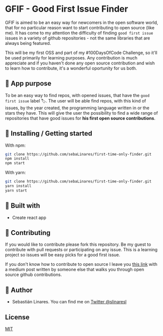 # GFIF - Good First Issue Finder

GFIF is aimed to be an easy way for newcomers in the open software world, that for no particular reason want to start contributing to open source (like me). It has come to my attention the difficulty of finding `good first issue` issues in a variety of github repositories - not the same libraries that are always being featured.

This will be my first OSS and part of my #100DaysOfCode Challenge, so it'll be used primarily for learning purposes. Any contribution is much appreciate and if you haven't done any open source contribution and wish to learn how to contribute, it's a wonderful oportunity for us both.

## :dart: App purpose
To be an easy way to find repos, with opened issues, that have the `good first issue` label :label:. The user will be able find repos, with this kind of issues, by the year created, the programming language written in or the stars they have. This will give the user the possibility to find a wide range of repositories that have good issues for **his first open source contributions**.

## :wrench: Installing / Getting started

With npm:
```bash
git clone https://github.com/sebaLinares/first-time-only-finder.git
npm install
npm start
```

With yarn:
```bash
git clone https://github.com/sebaLinares/first-time-only-finder.git
yarn install
yarn start
```
## :construction_worker: Built with
- Create react app

## :open_hands: Contributing
If you would like to contribute please fork this repository.
Be my guest to contribute with pull requests or participating on any issue. This is a learning project so issues will be easy picks for a good first issue.

If you don't know how to contribute to open source I leave you [this link](https://codeburst.io/a-step-by-step-guide-to-making-your-first-github-contribution-5302260a2940) with a medium post written by someone else that walks you through open source github contributions.

## :eyes: Author
- Sebastián Linares. You can find me on [Twitter @slinaresl](https://twitter.com/SLinaresL)

## License
[MIT](https://choosealicense.com/licenses/mit/)
